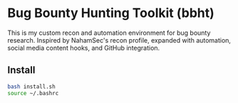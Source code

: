 # Bug Bounty Hunting Toolkit (bbht)

This is my custom recon and automation environment for bug bounty research. Inspired by NahamSec's recon profile, expanded with automation, social media content hooks, and GitHub integration.

## Install

```bash
bash install.sh
source ~/.bashrc
